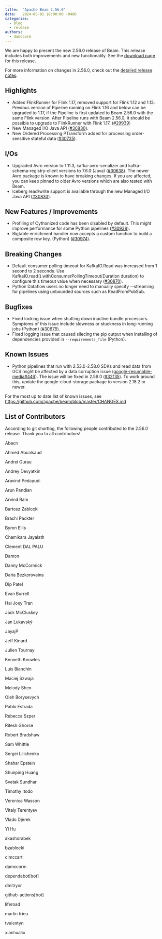 ```yaml
---
title:  "Apache Beam 2.56.0"
date:   2024-05-01 10:00:00 -0400
categories:
  - blog
  - release
authors:
  - damccorm
---
```

<!--
Licensed under the Apache License, Version 2.0 (the "License");
you may not use this file except in compliance with the License.
You may obtain a copy of the License at
http://www.apache.org/licenses/LICENSE-2.0
Unless required by applicable law or agreed to in writing, software
distributed under the License is distributed on an "AS IS" BASIS,
WITHOUT WARRANTIES OR CONDITIONS OF ANY KIND, either express or implied.
See the License for the specific language governing permissions and
limitations under the License.
-->

We are happy to present the new 2.56.0 release of Beam.
This release includes both improvements and new functionality.
See the [download page](/get-started/downloads/#2550-2023-03-25) for this release.

<!--more-->

For more information on changes in 2.56.0, check out the [detailed release notes](https://github.com/apache/beam/milestone/20).

## Highlights

* Added FlinkRunner for Flink 1.17, removed support for Flink 1.12 and 1.13. Previous version of Pipeline running on Flink 1.16 and below can be upgraded to 1.17, if the Pipeline is first updated to Beam 2.56.0 with the same Flink version. After Pipeline runs with Beam 2.56.0, it should be possible to upgrade to FlinkRunner with Flink 1.17. ([#29939](https://github.com/apache/beam/issues/29939))
* New Managed I/O Java API ([#30830](https://github.com/apache/beam/pull/30830)).
* New Ordered Processing PTransform added for processing order-sensitive stateful data ([#30735](https://github.com/apache/beam/pull/30735)).

## I/Os

* Upgraded Avro version to 1.11.3, kafka-avro-serializer and kafka-schema-registry-client versions to 7.6.0 (Java) ([#30638](https://github.com/apache/beam/pull/30638)).
  The newer Avro package is known to have breaking changes. If you are affected, you can keep pinned to older Avro versions which are also tested with Beam.
* Iceberg read/write support is available through the new Managed I/O Java API ([#30830](https://github.com/apache/beam/pull/30830)).

## New Features / Improvements

* Profiling of Cythonized code has been disabled by default. This might improve performance for some Python pipelines ([#30938](https://github.com/apache/beam/pull/30938)).
* Bigtable enrichment handler now accepts a custom function to build a composite row key. (Python) ([#30974](https://github.com/apache/beam/issues/30975)).

## Breaking Changes

* Default consumer polling timeout for KafkaIO.Read was increased from 1 second to 2 seconds. Use KafkaIO.read().withConsumerPollingTimeout(Duration duration) to configure this timeout value when necessary ([#30870](https://github.com/apache/beam/issues/30870)).
* Python Dataflow users no longer need to manually specify --streaming for pipelines using unbounded sources such as ReadFromPubSub.

## Bugfixes

* Fixed locking issue when shutting down inactive bundle processors. Symptoms of this issue include slowness or stuckness in long-running jobs (Python) ([#30679](https://github.com/apache/beam/pull/30679)).
* Fixed logging issue that caused silecing the pip output when installing of dependencies provided in `--requirements_file` (Python).

## Known Issues

* Python pipelines that run with 2.53.0-2.58.0 SDKs and read data from GCS might be affected by a data corruption issue ([google-resumable-media#446](https://github.com/googleapis/google-resumable-media-python/issues/446)). The issue will be fixed in 2.59.0 ([#32135](https://github.com/apache/beam/pull/32135)). To work around this, update the google-cloud-storage package to version 2.18.2 or newer.

For the most up to date list of known issues, see https://github.com/apache/beam/blob/master/CHANGES.md

## List of Contributors

According to git shortlog, the following people contributed to the 2.56.0 release. Thank you to all contributors!

Abacn

Ahmed Abualsaud

Andrei Gurau

Andrey Devyatkin

Aravind Pedapudi

Arun Pandian

Arvind Ram

Bartosz Zablocki

Brachi Packter

Byron Ellis

Chamikara Jayalath

Clement DAL PALU

Damon

Danny McCormick

Daria Bezkorovaina

Dip Patel

Evan Burrell

Hai Joey Tran

Jack McCluskey

Jan Lukavský

JayajP

Jeff Kinard

Julien Tournay

Kenneth Knowles

Luís Bianchin

Maciej Szwaja

Melody Shen

Oleh Borysevych

Pablo Estrada

Rebecca Szper

Ritesh Ghorse

Robert Bradshaw

Sam Whittle

Sergei Lilichenko

Shahar Epstein

Shunping Huang

Svetak Sundhar

Timothy Itodo

Veronica Wasson

Vitaly Terentyev

Vlado Djerek

Yi Hu

akashorabek

bzablocki

clmccart

damccorm

dependabot[bot]

dmitryor

github-actions[bot]

liferoad

martin trieu

tvalentyn

xianhualiu
